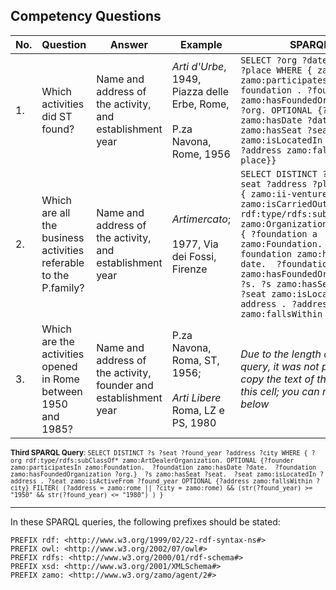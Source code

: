 ## Competency Questions

| No. | Question | Answer  | Example                                       | SPARQL |
|-----|---------------------------------------------------------------------------------------------------------|---------------------------------------------------|-------------------------------------------------------------------------------------------------------------|----------------------------------------------------------------------------------------------------------------------------------------------------------------------------------------------------------------------------------------------------------------------------------------------------------------------------------|
| 1.  | Which activities did ST found?                                                                   | Name and address of the activity, and establishment year       | <i>Arti d'Urbe</i>, 1949, Piazza delle Erbe, Rome, <br><br> P.za Navona, Rome, 1956    | ```SELECT ?org ?date ?address ?place WHERE { zamo:i-ST zamo:participatesIn ?foundation . ?foundation zamo:hasFoundedOrganization ?org. OPTIONAL {?foundation zamo:hasDate ?date . ?org zamo:hasSeat ?seat. ?seat zamo:isLocatedIn ?address . ?address zamo:fallsWithin ?place}}```                                                                                                                                                                                                         |
| 2.  | Which are all the business activities referable to the P.family?                                  | Name and address of the activity, and establishment year            | <i>Artimercato</i>; <br><br> 1977, Via dei Fossi, Firenze                                                      | ```SELECT DISTINCT ?s ?date ?seat ?address ?place WHERE { zamo:ii-venture-familyP zamo:isCarriedOutBy ?s. ?s rdf:type/rdfs:subClassOf* zamo:Organization. OPTIONAL { ?foundation a zamo:Foundation. ?foundation zamo:hasDate ?date.  ?foundation zamo:hasFoundedOrganization ?s. ?s zamo:hasSeat ?seat. ?seat zamo:isLocatedIn ?address . ?address zamo:fallsWithin ?place.}}```       |
| 3.  | Which are the activities opened in Rome between 1950 and 1985?  | Name and address of the activity, founder and establishment year   | P.za Navona, Roma, ST, 1956; <br><br> <i>Arti Libere</i> Roma, LZ e PS, 1980 | <i>Due to the length of the query, it was not possible to copy the text of the query in this cell; you can read it below|

<small><b>Third SPARQL Query</b>: ```SELECT DISTINCT ?s ?seat ?found_year ?address ?city WHERE { ?org rdf:type/rdfs:subClassOf* zamo:ArtDealerOrganization. OPTIONAL {?founder zamo:participatesIn zamo:Foundation.  ?foundation zamo:hasDate ?date.  ?foundation zamo:hasFoundedOrganization ?org.}  ?s zamo:hasSeat ?seat.  ?seat zamo:isLocatedIn ?address . ?seat zamo:isActiveFrom ?found_year OPTIONAL {?address zamo:fallsWithin ?city} FILTER( (?address = zamo:rome || ?city = zamo:rome) && (str(?found_year) >= "1950" && str(?found_year) <= "1980") ) }``` </small>

****

In these SPARQL queries, the following prefixes should be stated:
```
PREFIX rdf: <http://www.w3.org/1999/02/22-rdf-syntax-ns#>
PREFIX owl: <http://www.w3.org/2002/07/owl#>
PREFIX rdfs: <http://www.w3.org/2000/01/rdf-schema#>
PREFIX xsd: <http://www.w3.org/2001/XMLSchema#>
PREFIX zamo: <http://www.w3.org/zamo/agent/2#>
```
